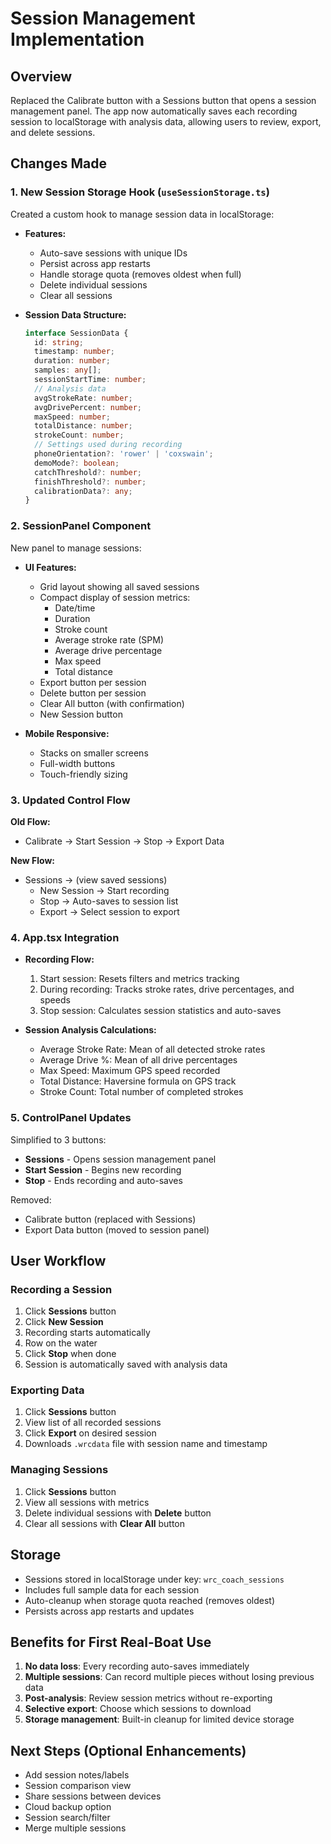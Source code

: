 # Session Management Implementation

## Overview

Replaced the Calibrate button with a Sessions button that opens a session management panel. The app now automatically saves each recording session to localStorage with analysis data, allowing users to review, export, and delete sessions.

## Changes Made

### 1. New Session Storage Hook (`useSessionStorage.ts`)

Created a custom hook to manage session data in localStorage:

- **Features:**
  - Auto-save sessions with unique IDs
  - Persist across app restarts
  - Handle storage quota (removes oldest when full)
  - Delete individual sessions
  - Clear all sessions

- **Session Data Structure:**
  ```typescript
  interface SessionData {
    id: string;
    timestamp: number;
    duration: number;
    samples: any[];
    sessionStartTime: number;
    // Analysis data
    avgStrokeRate: number;
    avgDrivePercent: number;
    maxSpeed: number;
    totalDistance: number;
    strokeCount: number;
    // Settings used during recording
    phoneOrientation?: 'rower' | 'coxswain';
    demoMode?: boolean;
    catchThreshold?: number;
    finishThreshold?: number;
    calibrationData?: any;
  }
  ```

### 2. SessionPanel Component

New panel to manage sessions:

- **UI Features:**
  - Grid layout showing all saved sessions
  - Compact display of session metrics:
    - Date/time
    - Duration
    - Stroke count
    - Average stroke rate (SPM)
    - Average drive percentage
    - Max speed
    - Total distance
  - Export button per session
  - Delete button per session
  - Clear All button (with confirmation)
  - New Session button

- **Mobile Responsive:**
  - Stacks on smaller screens
  - Full-width buttons
  - Touch-friendly sizing

### 3. Updated Control Flow

**Old Flow:**
- Calibrate → Start Session → Stop → Export Data

**New Flow:**
- Sessions → (view saved sessions)
  - New Session → Start recording
  - Stop → Auto-saves to session list
  - Export → Select session to export

### 4. App.tsx Integration

- **Recording Flow:**
  1. Start session: Resets filters and metrics tracking
  2. During recording: Tracks stroke rates, drive percentages, and speeds
  3. Stop session: Calculates session statistics and auto-saves

- **Session Analysis Calculations:**
  - Average Stroke Rate: Mean of all detected stroke rates
  - Average Drive %: Mean of all drive percentages
  - Max Speed: Maximum GPS speed recorded
  - Total Distance: Haversine formula on GPS track
  - Stroke Count: Total number of completed strokes

### 5. ControlPanel Updates

Simplified to 3 buttons:
- **Sessions** - Opens session management panel
- **Start Session** - Begins new recording
- **Stop** - Ends recording and auto-saves

Removed:
- Calibrate button (replaced with Sessions)
- Export Data button (moved to session panel)

## User Workflow

### Recording a Session

1. Click **Sessions** button
2. Click **New Session** 
3. Recording starts automatically
4. Row on the water
5. Click **Stop** when done
6. Session is automatically saved with analysis data

### Exporting Data

1. Click **Sessions** button
2. View list of all recorded sessions
3. Click **Export** on desired session
4. Downloads `.wrcdata` file with session name and timestamp

### Managing Sessions

1. Click **Sessions** button
2. View all sessions with metrics
3. Delete individual sessions with **Delete** button
4. Clear all sessions with **Clear All** button

## Storage

- Sessions stored in localStorage under key: `wrc_coach_sessions`
- Includes full sample data for each session
- Auto-cleanup when storage quota reached (removes oldest)
- Persists across app restarts and updates

## Benefits for First Real-Boat Use

1. **No data loss**: Every recording auto-saves immediately
2. **Multiple sessions**: Can record multiple pieces without losing previous data
3. **Post-analysis**: Review session metrics without re-exporting
4. **Selective export**: Choose which sessions to download
5. **Storage management**: Built-in cleanup for limited device storage

## Next Steps (Optional Enhancements)

- Add session notes/labels
- Session comparison view
- Share sessions between devices
- Cloud backup option
- Session search/filter
- Merge multiple sessions

